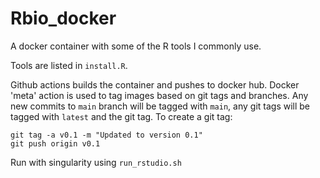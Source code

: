# Rbio_docker

A docker container with some of the R tools I commonly use.

Tools are listed in `install.R`.

Github actions builds the container and pushes to docker hub.
Docker 'meta' action is used to tag images based on git tags and branches.  Any new commits to `main` branch will be tagged with `main`, any git tags will be tagged with `latest` and the git tag.
To create a git tag:
```
git tag -a v0.1 -m "Updated to version 0.1"
git push origin v0.1
```


Run with singularity using `run_rstudio.sh`
